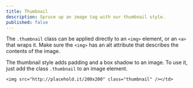 ```yaml
---
title: Thumbnail
description: Spruce up an image tag with our thumbnail style.
published: false
---
```


The `.thumbnail` class can be applied directly to an `<img>` element, or an `<a>` that wraps it. Make sure the `<img>` has an alt attribute that describes the contents of the image.

The thumbnail style adds padding and a box shadow to an image. To use it, just add the class `.thumbnail` to an image element.

```inky_example
<img src="http://placehold.it/200x200" class="thumbnail" /></td>
```

<!-- <table class="thumbnail">
  <tr>
    <td><img src="//placehold.it/300x300" class="thumbnail" /></td>
  </tr>
</table> -->
